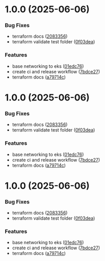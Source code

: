 # 1.0.0 (2025-06-06)


### Bug Fixes

* terraform docs ([2083356](https://github.com/karol-olive/cn-networking/commit/2083356ce32733b6a5924438fc4a1af1eee63da1))
* terraform validate test folder ([0f03dea](https://github.com/karol-olive/cn-networking/commit/0f03deae99d4edeb7b69ef229f0c9c338c5c186f))


### Features

* base networking to eks ([01edc76](https://github.com/karol-olive/cn-networking/commit/01edc76c90dc7f80788052bfac49c786838413c1))
* create ci and release workflow ([7bdce27](https://github.com/karol-olive/cn-networking/commit/7bdce27f159f2adb55b5a7cfb16cba91dd15920e))
* terraform docs ([a79714c](https://github.com/karol-olive/cn-networking/commit/a79714c07edf5050d5a1a69078529c0017f92d6d))

# 1.0.0 (2025-06-06)


### Bug Fixes

* terraform docs ([2083356](https://github.com/karol-olive/cn-networking/commit/2083356ce32733b6a5924438fc4a1af1eee63da1))
* terraform validate test folder ([0f03dea](https://github.com/karol-olive/cn-networking/commit/0f03deae99d4edeb7b69ef229f0c9c338c5c186f))


### Features

* base networking to eks ([01edc76](https://github.com/karol-olive/cn-networking/commit/01edc76c90dc7f80788052bfac49c786838413c1))
* create ci and release workflow ([7bdce27](https://github.com/karol-olive/cn-networking/commit/7bdce27f159f2adb55b5a7cfb16cba91dd15920e))
* terraform docs ([a79714c](https://github.com/karol-olive/cn-networking/commit/a79714c07edf5050d5a1a69078529c0017f92d6d))

# 1.0.0 (2025-06-06)


### Bug Fixes

* terraform docs ([2083356](https://github.com/karol-olive/cn-networking/commit/2083356ce32733b6a5924438fc4a1af1eee63da1))
* terraform validate test folder ([0f03dea](https://github.com/karol-olive/cn-networking/commit/0f03deae99d4edeb7b69ef229f0c9c338c5c186f))


### Features

* base networking to eks ([01edc76](https://github.com/karol-olive/cn-networking/commit/01edc76c90dc7f80788052bfac49c786838413c1))
* create ci and release workflow ([7bdce27](https://github.com/karol-olive/cn-networking/commit/7bdce27f159f2adb55b5a7cfb16cba91dd15920e))
* terraform docs ([a79714c](https://github.com/karol-olive/cn-networking/commit/a79714c07edf5050d5a1a69078529c0017f92d6d))
